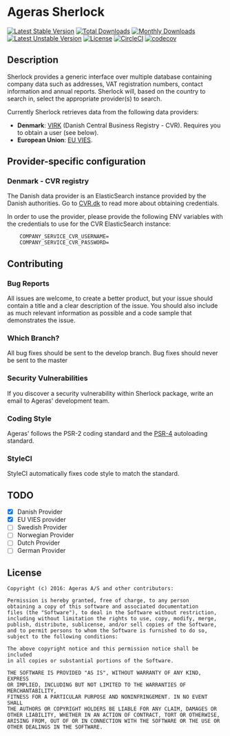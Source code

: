 # Ageras Sherlock
[![Latest Stable Version](https://poser.pugx.org/ageras/sherlock/v/stable)](https://packagist.org/packages/ageras/sherlock)
[![Total Downloads](https://poser.pugx.org/ageras/sherlock/downloads)](https://packagist.org/packages/ageras/sherlock)
[![Monthly Downloads](https://poser.pugx.org/ageras/sherlock/d/monthly)](https://packagist.org/packages/ageras/sherlock)
[![Latest Unstable Version](https://poser.pugx.org/ageras/sherlock/v/unstable)](https://packagist.org/packages/ageras/sherlock)
[![License](https://poser.pugx.org/ageras/sherlock/license)](https://packagist.org/packages/ageras/sherlock)
[![CircleCI](https://circleci.com/gh/ageras-com/sherlock.svg?style=svg)](https://circleci.com/gh/ageras-com/sherlock)
[![codecov](https://codecov.io/gh/ageras-com/sherlock/branch/master/graph/badge.svg)](https://codecov.io/gh/ageras-com/sherlock)

## Description
Sherlock provides a generic interface over multiple database containing company data such as addresses, VAT registration numbers, contact information and annual reports. Sherlock will, based on the country to search in, select the appropriate provider(s) to search.

Currently Sherlock retrieves data from the following data providers:

* **Denmark**: [VIRK](http://cvr.dk) (Danish Central Business Registry - CVR). Requires you to obtain a user (see below).
* **European Union**: [EU VIES](http://ec.europa.eu/taxation_customs/vies/).

## Provider-specific configuration

### Denmark - CVR registry

The Danish data provider is an ElasticSearch instance provided by the Danish authorities. Go to [CVR.dk](http://datahub.virk.dk/dataset/system-til-system-adgang-til-cvr-data) to read more about obtaining credentials.

In order to use the provider, please provide the following ENV variables with the credentials to use for the CVR ElasticSearch instance:

```
    COMPANY_SERVICE_CVR_USERNAME=
    COMPANY_SERVICE_CVR_PASSWORD=
```

## Contributing

### Bug Reports
All issues are welcome, to create a better product, but your issue should contain a title and a clear description of the issue. You should also include as much relevant information as possible and a code sample that demonstrates the issue.

### Which Branch?
All bug fixes should be sent to the develop branch. Bug fixes should never be sent to the master

### Security Vulnerabilities
If you discover a security vulnerability within Sherlock package, write an email to Ageras' development team.

### Coding Style
Ageras' follows the PSR-2 coding standard and the [PSR-4](https://github.com/php-fig/fig-standards/blob/master/accepted/PSR-4-autoloader.md) autoloading standard.

### StyleCI
StyleCI automatically fixes code style to match the standard.

## TODO

- [x] Danish Provider
- [x] EU VIES provider
- [ ] Swedish Provider
- [ ] Norwegian Provider
- [ ] Dutch Provider
- [ ] German Provider

## License


	Copyright (c) 2016: Ageras A/S and other contributors:
	
	Permission is hereby granted, free of charge, to any person 
	obtaining a copy of this software and associated documentation 
	files (the "Software"), to deal in the Software without restriction, 
	including without limitation the rights to use, copy, modify, merge,
	publish, distribute, sublicense, and/or sell copies of the Software, 
	and to permit persons to whom the Software is furnished to do so, 
	subject to the following conditions:
	
	The above copyright notice and this permission notice shall be included 
	in all copies or substantial portions of the Software.
	
	THE SOFTWARE IS PROVIDED "AS IS", WITHOUT WARRANTY OF ANY KIND, EXPRESS 
	OR IMPLIED, INCLUDING BUT NOT LIMITED TO THE WARRANTIES OF MERCHANTABILITY, 
	FITNESS FOR A PARTICULAR PURPOSE AND NONINFRINGEMENT. IN NO EVENT SHALL 
	THE AUTHORS OR COPYRIGHT HOLDERS BE LIABLE FOR ANY CLAIM, DAMAGES OR 
	OTHER LIABILITY, WHETHER IN AN ACTION OF CONTRACT, TORT OR OTHERWISE, 
	ARISING FROM, OUT OF OR IN CONNECTION WITH THE SOFTWARE OR THE USE OR 
	OTHER DEALINGS IN THE SOFTWARE.
